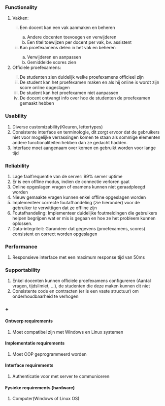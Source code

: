 ### Functionality
<ol>
    <li> Vakken: </li>
        <ol type="i">
            <li> Een docent kan een vak aanmaken en beheren </li>
                <ol type="a">
                    <li>Andere docenten toevoegen en verwijderen </li>
                    <li>Een titel toewijzen per docent per vak, bv. assistent</li>
                </ol>
            <li> Kan proefexamens delen in het vak en beheren</li>
                <ol type="a">
                    <li>Verwijderen en aanpassen </li>
                    <li>Gemiddelde scores zien</li>
                </ol>
        </ol>
    <li> Officiele proefexamens: </li>
        <ol type="i">
            <li> De studenten zien duidelijk welke proefexamens officieel zijn </li>
            <li>De student kan het proefexamen maken en als hij online is wordt zijn score online opgeslagen</li>
            <li>De student kan het proefexamen niet aanpassen</li>
            <li> De docent ontvangt info over hoe de studenten de proefexamen gemaakt hebben </li>
        </ol>
</ol>

### Usability
<ol>
    <li>Diverse customizability(Kleuren, lettertypes) </li>
    <li>Consistente interface en terminologie, dit zorgt ervoor dat de gebruikers niet voor mogelijke verrassingen komen te staan als sommige elementen andere functionaliteiten hebben dan ze gedacht hadden. </li>
    <li>Interface moet aangenaam over komen en gebruikt worden voor lange tijd </li>
</ol>

### Reliability
<ol>
    <li>Lage faalfrequentie van de server: 99% server uptime</li>
    <li>Er is een offline modus, indien de connectie verloren gaat</li>
    <li>Online opgeslagen vragen of examens kunnen niet geraadpleegd worden</li>
    <li>Nieuw gemaakte vragen kunnen enkel offline opgeslagen worden</li>
    <li>Implementeer correcte foutafhandeling (zie hieronder) voor de gebruiker te verwittigen dat ze offline zijn</li>
    <li>Foutafhandeling: Implementeer duidelijke foutmeldingen die gebruikers helpen begrijpen wat er mis is gegaan en hoe ze het probleem kunnen oplossen.</li>
    <li>Data-integriteit: Garandeer dat gegevens (proefexamens, scores) consistent en correct worden opgeslagen</li>
</ol>

### Performance
<ol><li>Responsieve interface met een maximum response tijd van 50ms</li></ol>


### Supportability
<ol>
    <li>Enkel docenten kunnen officiele proefexamens configureren (Aantal vragen, tijdslimiet, …), de studenten die deze maken kunnen dit niet</li>
    <li>Consistente code en contracten (er is een vaste structuur) om onderhoudbaarheid te verhogen</li>
</ol>

### +
#### Ontwerp requirements
<ol><li>Moet compatibel zijn met Windows en Linux systemen</li></ol>

#### Implementatie requirements
<ol><li>Moet OOP geprogrammeerd worden</li></ol>

#### Interface requirements
<ol><li>Authenticatie voor met server te communiceren</li></ol>

#### Fysieke requirements (hardware)
<ol><li>Computer(Windows of Linux OS)</li></ol>


